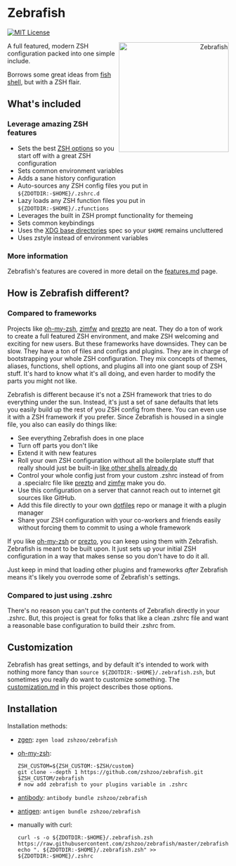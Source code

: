 # Zebrafish

[![MIT License](https://img.shields.io/badge/license-MIT-007EC7.svg?style=flat-square)](/LICENSE)

<a title="Azul [Copyrighted free use], via Wikimedia Commons"
   href="https://commons.wikimedia.org/wiki/File:Zebrafisch.jpg"
   align="right">
<img align="right"
     width="250"
     alt="Zebrafish"
     src="https://upload.wikimedia.org/wikipedia/commons/thumb/a/ac/Zebrafisch.jpg/512px-Zebrafisch.jpg">
</a>

A full featured, modern ZSH configuration packed into one simple include.

Borrows some great ideas from [fish shell][fish-shell], but with a ZSH flair.

## What's included

### Leverage amazing ZSH features

- Sets the best [ZSH options][zsh-options] so you start off with a great ZSH configuration
- Sets common environment variables
- Adds a sane history configuration
- Auto-sources any ZSH config files you put in `${ZDOTDIR:-$HOME}/.zshrc.d`
- Lazy loads any ZSH function files you put in `${ZDOTDIR:-$HOME}/.zfunctions`
- Leverages the built in ZSH prompt functionality for themeing
- Sets common keybindings
- Uses the [XDG base directories][xdg-basedirs] spec so your `$HOME` remains uncluttered
- Uses zstyle instead of  environment variables

### More information

Zebrafish's features are covered in more detail on the [features.md](docs/features.md) page.

## How is Zebrafish different?

### Compared to frameworks

Projects like [oh-my-zsh], [zimfw] and [prezto] are neat. They do a ton of work to create a full featured ZSH environment, and make ZSH welcoming and exciting for new users. But these frameworks have downsides. They can be slow. They have a ton of files and configs and plugins. They are in charge of bootstrapping your whole ZSH configuration. They mix concepts of themes, aliases, functions, shell options, and plugins all into one giant soup of ZSH stuff. It's hard to know what it's all doing, and even harder to modify the parts you might not like.

Zebrafish is different because it's not a ZSH framework that tries to do everything under the sun. Instead, it's just a set of sane defaults that lets you easily build up the rest of you ZSH config from there. You can even use it with a ZSH framework if you prefer. Since Zebrafish is housed in a single file, you also can easily do things like:

- See everything Zebrafish does in one place
- Turn off parts you don't like
- Extend it with new features
- Roll your own ZSH configuration without all the boilerplate stuff that really
  should just be built-in [like other shells already do][fish-shell]
- Control your whole config just from your custom .zshrc instead of from a
  .specialrc file like [prezto] and [zimfw] make you do.
- Use this configuration on a server that cannot reach out to internet git
  sources like GitHub.
- Add this file directly to your own [dotfiles] repo or manage it with a plugin
  manager
- Share your ZSH configuration with your co-workers and friends easily without
  forcing them to commit to using a whole framework

If you like [oh-my-zsh] or [prezto], you can keep using them with Zebrafish. Zebrafish is meant to be built upon. It just sets up your initial ZSH configuration in a way that makes sense so you don't have to do it all.

Just keep in mind that loading other plugins and frameworks _after_ Zebrafish means it's likely you overrode some of Zebrafish's settings.

### Compared to just using .zshrc

There's no reason you can't put the contents of Zebrafish directly in your .zshrc. But, this project is great for folks that like a clean .zshrc file and want a reasonable base configuration to build their .zshrc from.

## Customization

Zebrafish has great settings, and by default it's intended to work with nothing
more fancy than `source ${ZDOTDIR:-$HOME}/.zebrafish.zsh`, but sometimes you
really do want to customize something. The [customization.md](docs/customization.md)
in this project describes those options.

## Installation

Installation methods:

- [zgen]: `zgen load zshzoo/zebrafish`
- [oh-my-zsh]:

  ```shell
  ZSH_CUSTOM=${ZSH_CUSTOM:-$ZSH/custom}
  git clone --depth 1 https://github.com/zshzoo/zebrafish.git $ZSH_CUSTOM/zebrafish
  # now add zebrafish to your plugins variable in .zshrc
  ```

- [antibody]: `antibody bundle zshzoo/zebrafish`
- [antigen]: `antigen bundle zshzoo/zebrafish`
- manually with curl:

  ```shell
  curl -s -o ${ZDOTDIR:-$HOME}/.zebrafish.zsh https://raw.githubusercontent.com/zshzoo/zebrafish/master/zebrafish.plugin.zsh
  echo ". ${ZDOTDIR:-$HOME}/.zebrafish.zsh" >> ${ZDOTDIR:-$HOME}/.zshrc
  ```

[antibody]:  https://getantibody.github.io
[antigen]:  https://github.com/zsh-users/antigen
[dotfiles]:  https://dotfiles.github.io/
[fast-syntax-highlighting]:  https://github.com/zdharma/fast-syntax-highlighting
[fish-shell]:  https://fishshell.com/
[oh-my-zsh]:  https://github.com/ohmyzsh/ohmyzsh
[prezto]:  https://github.com/sorin-ionescu/prezto
[xdg-basedirs]:  https://standards.freedesktop.org/basedir-spec/basedir-spec-latest.html
[zgen]:  https://github.com/tarjoilija/zgen
[zimfw]:  https://github.com/zimfw/zimfw
[zsh-autosuggestions]:  https://github.com/zsh-users/zsh-autosuggestions
[zsh-completions]:  https://github.com/zsh-users/zsh-completions
[zsh-history-substring-search]:  https://github.com/zsh-users/zsh-history-substring-search
[zsh-options]:  http://zsh.sourceforge.net/Doc/Release/Options.html
[zsh-prompt-theme]:  http://zsh.sourceforge.net/Doc/Release/User-Contributions.html#Prompt-Themes
